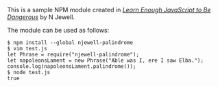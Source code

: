 
This is a sample NPM module created in *[Learn Enough JavaScript to Be Dangerous](https://www.learnenough.com/javascript)* by N Jewell.

The module can be used as follows:

```
$ npm install --global njewell-palindrome
$ vim test.js
let Phrase = require("njewell-palindrome");
let napoleonsLament = new Phrase("Able was I, ere I saw Elba.");
console.log(napoleonsLament.palindrome());
$ node test.js
true

```
